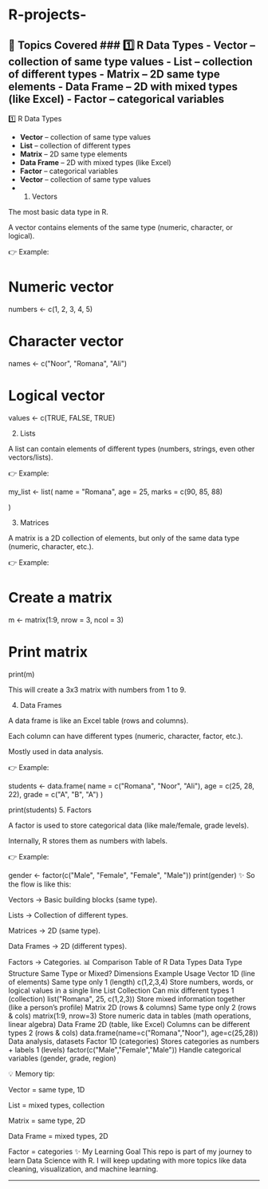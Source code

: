 # R-projects-
## 📂 Topics Covered  ### 1️⃣ R Data Types - **Vector** – collection of same type values   - **List** – collection of different types   - **Matrix** – 2D same type elements   - **Data Frame** – 2D with mixed types (like Excel)   - **Factor** – categorical variables  
1️⃣ R Data Types
- **Vector** – collection of same type values  
- **List** – collection of different types  
- **Matrix** – 2D same type elements  
- **Data Frame** – 2D with mixed types (like Excel)  
- **Factor** – categorical variables  
- **Vector** – collection of same type values
- 1. Vectors

The most basic data type in R.

A vector contains elements of the same type (numeric, character, or logical).

👉 Example:

# Numeric vector
numbers <- c(1, 2, 3, 4, 5)

# Character vector
names <- c("Noor", "Romana", "Ali")

# Logical vector
values <- c(TRUE, FALSE, TRUE)


2. Lists

A list can contain elements of different types (numbers, strings, even other vectors/lists).

👉 Example:

my_list <- list(
  name = "Romana",
  age = 25,
  marks = c(90, 85, 88)

)

3. Matrices

A matrix is a 2D collection of elements, but only of the same data type (numeric, character, etc.).

👉 Example:

# Create a matrix
m <- matrix(1:9, nrow = 3, ncol = 3)

# Print matrix
print(m)


This will create a 3x3 matrix with numbers from 1 to 9.

4. Data Frames

A data frame is like an Excel table (rows and columns).

Each column can have different types (numeric, character, factor, etc.).

Mostly used in data analysis.

👉 Example:

students <- data.frame(
  name = c("Romana", "Noor", "Ali"),
  age = c(25, 28, 22),
  grade = c("A", "B", "A")
)

print(students)
5. Factors

A factor is used to store categorical data (like male/female, grade levels).

Internally, R stores them as numbers with labels.

👉 Example:

gender <- factor(c("Male", "Female", "Female", "Male"))
print(gender)
✨ So the flow is like this:

Vectors → Basic building blocks (same type).

Lists → Collection of different types.

Matrices → 2D (same type).

Data Frames → 2D (different types).

Factors → Categories.
📊 Comparison Table of R Data Types
Data Type	Structure	Same Type or Mixed?	Dimensions	Example	Usage
Vector	1D (line of elements)	Same type only	1 (length)	c(1,2,3,4)	Store numbers, words, or logical values in a single line
List	Collection	Can mix different types	1 (collection)	list("Romana", 25, c(1,2,3))	Store mixed information together (like a person’s profile)
Matrix	2D (rows & columns)	Same type only	2 (rows & cols)	matrix(1:9, nrow=3)	Store numeric data in tables (math operations, linear algebra)
Data Frame	2D (table, like Excel)	Columns can be different types	2 (rows & cols)	data.frame(name=c("Romana","Noor"), age=c(25,28))	Data analysis, datasets
Factor	1D (categories)	Stores categories as numbers + labels	1 (levels)	factor(c("Male","Female","Male"))	Handle categorical variables (gender, grade, region)

💡 Memory tip:

Vector = same type, 1D

List = mixed types, collection

Matrix = same type, 2D

Data Frame = mixed types, 2D

Factor = categories
✨ My Learning Goal
This repo is part of my journey to learn Data Science with R.
I will keep updating with more topics like data cleaning, visualization, and machine learning.
________________________________________

